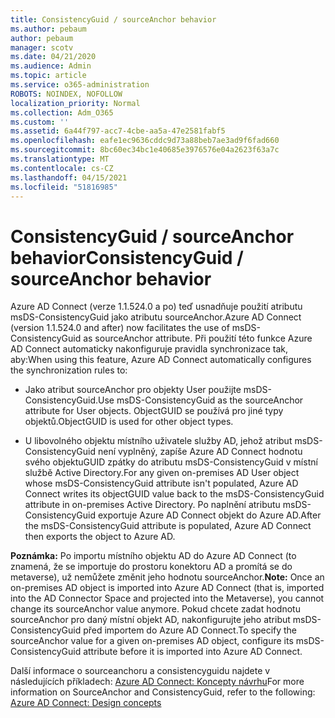 ```yaml
---
title: ConsistencyGuid / sourceAnchor behavior
ms.author: pebaum
author: pebaum
manager: scotv
ms.date: 04/21/2020
ms.audience: Admin
ms.topic: article
ms.service: o365-administration
ROBOTS: NOINDEX, NOFOLLOW
localization_priority: Normal
ms.collection: Adm_O365
ms.custom: ''
ms.assetid: 6a44f797-acc7-4cbe-aa5a-47e2581fabf5
ms.openlocfilehash: eafe1ec9636cddc9d73a88beb7ae3ad9f6fad660
ms.sourcegitcommit: 8bc60ec34bc1e40685e3976576e04a2623f63a7c
ms.translationtype: MT
ms.contentlocale: cs-CZ
ms.lasthandoff: 04/15/2021
ms.locfileid: "51816985"
---
```

# <a name="consistencyguid--sourceanchor-behavior"></a><span data-ttu-id="77b9e-102">ConsistencyGuid / sourceAnchor behavior</span><span class="sxs-lookup"><span data-stu-id="77b9e-102">ConsistencyGuid / sourceAnchor behavior</span></span>

<span data-ttu-id="77b9e-103">Azure AD Connect (verze 1.1.524.0 a po) teď usnadňuje použití atributu msDS-ConsistencyGuid jako atributu sourceAnchor.</span><span class="sxs-lookup"><span data-stu-id="77b9e-103">Azure AD Connect (version 1.1.524.0 and after) now facilitates the use of msDS-ConsistencyGuid as sourceAnchor attribute.</span></span> <span data-ttu-id="77b9e-104">Při použití této funkce Azure AD Connect automaticky nakonfiguruje pravidla synchronizace tak, aby:</span><span class="sxs-lookup"><span data-stu-id="77b9e-104">When using this feature, Azure AD Connect automatically configures the synchronization rules to:</span></span>
  
- <span data-ttu-id="77b9e-105">Jako atribut sourceAnchor pro objekty User použijte msDS-ConsistencyGuid.</span><span class="sxs-lookup"><span data-stu-id="77b9e-105">Use msDS-ConsistencyGuid as the sourceAnchor attribute for User objects.</span></span> <span data-ttu-id="77b9e-106">ObjectGUID se používá pro jiné typy objektů.</span><span class="sxs-lookup"><span data-stu-id="77b9e-106">ObjectGUID is used for other object types.</span></span>
    
- <span data-ttu-id="77b9e-107">U libovolného objektu místního uživatele služby AD, jehož atribut msDS-ConsistencyGuid není vyplněný, zapíše Azure AD Connect hodnotu svého objektuGUID zpátky do atributu msDS-ConsistencyGuid v místní službě Active Directory.</span><span class="sxs-lookup"><span data-stu-id="77b9e-107">For any given on-premises AD User object whose msDS-ConsistencyGuid attribute isn't populated, Azure AD Connect writes its objectGUID value back to the msDS-ConsistencyGuid attribute in on-premises Active Directory.</span></span> <span data-ttu-id="77b9e-108">Po naplnění atributu msDS-ConsistencyGuid exportuje Azure AD Connect objekt do Azure AD.</span><span class="sxs-lookup"><span data-stu-id="77b9e-108">After the msDS-ConsistencyGuid attribute is populated, Azure AD Connect then exports the object to Azure AD.</span></span>
    
 <span data-ttu-id="77b9e-109">**Poznámka:** Po importu místního objektu AD do Azure AD Connect (to znamená, že se importuje do prostoru konektoru AD a promítá se do metaverse), už nemůžete změnit jeho hodnotu sourceAnchor.</span><span class="sxs-lookup"><span data-stu-id="77b9e-109">**Note:** Once an on-premises AD object is imported into Azure AD Connect (that is, imported into the AD Connector Space and projected into the Metaverse), you cannot change its sourceAnchor value anymore.</span></span> <span data-ttu-id="77b9e-110">Pokud chcete zadat hodnotu sourceAnchor pro daný místní objekt AD, nakonfigurujte jeho atribut msDS-ConsistencyGuid před importem do Azure AD Connect.</span><span class="sxs-lookup"><span data-stu-id="77b9e-110">To specify the sourceAnchor value for a given on-premises AD object, configure its msDS-ConsistencyGuid attribute before it is imported into Azure AD Connect.</span></span> 
  
<span data-ttu-id="77b9e-111">Další informace o sourceanchoru a consistencyguidu najdete v následujících příkladech: [Azure AD Connect: Koncepty návrhu](https://docs.microsoft.com/azure/active-directory/connect/active-directory-aadconnect-design-concepts)</span><span class="sxs-lookup"><span data-stu-id="77b9e-111">For more information on SourceAnchor and ConsistencyGuid, refer to the following: [Azure AD Connect: Design concepts](https://docs.microsoft.com/azure/active-directory/connect/active-directory-aadconnect-design-concepts)</span></span>
  

